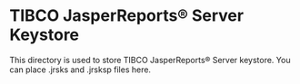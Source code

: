 # TIBCO JasperReports® Server Keystore
This directory is used to store TIBCO JasperReports® Server keystore. You can place .jrsks and .jrsksp files here.
